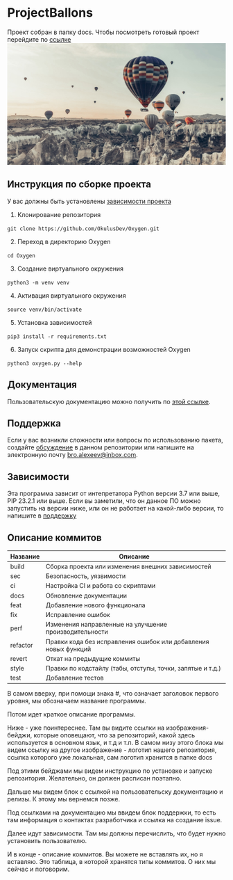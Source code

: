 # ProjectBallons
Проект собран в папку docs. Чтобы посмотреть готовый проект перейдите по [ссылке](https://artemkis.github.io/ProjectBallons/)
![Logotype](./docs/img/header-background.jpg)
## Инструкция по сборке проекта
У вас должны быть установлены [зависимости проекта](https://github.com/OkulusDev/Oxygen#зависимости)

1. Клонирование репозитория 

```git clone https://github.com/OkulusDev/Oxygen.git```

2. Переход в директорию Oxygen

```cd Oxygen```

3. Создание виртуального окружения

```python3 -m venv venv```

4. Активация виртуального окружения

```source venv/bin/activate```

5. Установка зависимостей

```pip3 install -r requirements.txt```

6. Запуск скрипта для демонстрации возможностей Oxygen

```python3 oxygen.py --help```

<!--Пользовательская документация-->
## Документация
Пользовательскую документацию можно получить по [этой ссылке](./docs/ru/index.md).

[Релизы программы]: https://github.com/OkulusDev/Oxygen/releases

<!--Поддержка-->
## Поддержка
Если у вас возникли сложности или вопросы по использованию пакета, создайте 
[обсуждение](https://github.com/OkulusDev/Oxygen/issues/new/choose) в данном репозитории или напишите на электронную почту <bro.alexeev@inbox.com>.

<!--зависимости-->
## Зависимости
Эта программа зависит от интепретатора Python версии 3.7 или выше, PIP 23.2.1 или выше. Если вы заметили, что он данное ПО можно запустить на версии ниже, или он не работает на какой-либо версии, то напишите в [поддержку](https://github.com/OkulusDev/Oxygen#поддержка)

<!--описание коммитов-->
## Описание коммитов
| Название | Описание                                                        |
|----------|-----------------------------------------------------------------|
| build	   | Сборка проекта или изменения внешних зависимостей               |
| sec      | Безопасность, уязвимости                                        |
| ci       | Настройка CI и работа со скриптами                              |
| docs	   | Обновление документации                                         |
| feat	   | Добавление нового функционала                                   |
| fix	   | Исправление ошибок                                              |
| perf	   | Изменения направленные на улучшение производительности          |
| refactor | Правки кода без исправления ошибок или добавления новых функций |
| revert   | Откат на предыдущие коммиты                                     |
| style	   | Правки по кодстайлу (табы, отступы, точки, запятые и т.д.)      |
| test	   | Добавление тестов                                               |
В самом вверху, при помощи знака #, что означает заголовок первого уровня, мы обозначаем название программы.

Потом идет краткое описание программы.

Ниже - уже поинтереснее. Там вы видите ссылки на изображения-бейджи, которые оповещают, что за репозиторий, какой здесь используется в основном язык, и т.д и т.п. В самом низу этого блока мы видем ссылку на другое изображение - логотип нашего репозитория, ссылка которого уже локальная, сам логотип хранится в папке docs

Под этими бейджами мы видем инструкцию по установке и запуске репозитория. Желательно, он должен расписан поэтапно.

Дальше мы видем блок с ссылкой на пользовательску документацию и релизы. К этому мы вернемся позже.

Под ссылками на документацию мы ввидем блок поддержки, то есть там информация о контактах разработчика и ссылка на создание issue.

Далее идут зависимости. Там мы должны перечислить, что будет нужно установить пользователю.

И в конце - описание коммитов. Вы можете не вставлять их, но я вставляю. Это таблица, в которой хранятся типы коммитов. О них мы сейчас и поговорим.
